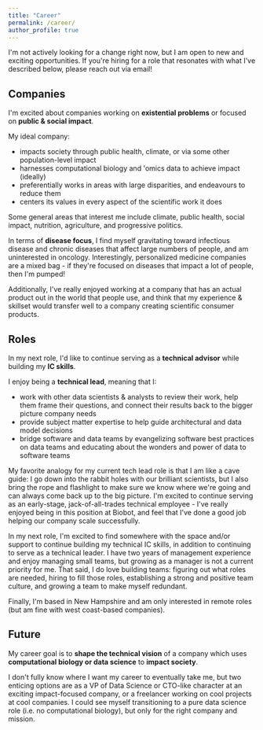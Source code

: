 ```yaml
---
title: "Career"
permalink: /career/
author_profile: true
---
```


I'm not actively looking for a change right now, but I am open to new and exciting opportunities. 
If you're hiring for a role that resonates with what I've described below, please reach out via email!

## Companies

I'm excited about companies working on **existential problems** or focused on **public & social impact**.

My ideal company:

- impacts society through public health, climate, or via some other population-level impact
- harnesses computational biology and 'omics data to achieve impact (ideally)
- preferentially works in areas with large disparities, and endeavours to reduce them
- centers its values in every aspect of the scientific work it does

Some general areas that interest me include climate, public health, social impact, nutrition, agriculture, and progressive politics.

In terms of **disease focus**, I find myself gravitating toward infectious disease and chronic diseases that affect large numbers of people, and am uninterested in oncology. Interestingly, personalized medicine companies are a mixed bag - if they're focused on diseases that impact a lot of people, then I'm pumped! 

Additionally, I've really enjoyed working at a company that has an actual product out in the world that people use, and think that my experience & skillset would transfer well to a company creating scientific consumer products.

## Roles

In my next role, I'd like to continue serving as a **technical advisor** while building my **IC skills**.

I enjoy being a **technical lead**, meaning that I:

- work with other data scientists & analysts to review their work, help them frame their questions, and connect their results back to the bigger picture company needs
- provide subject matter expertise to help guide architectural and data model decisions
- bridge software and data teams by evangelizing software best practices on data teams and educating about the wonders and power of data to software teams

My favorite analogy for my current tech lead role is that I am like a cave guide: I go down into the rabbit holes with our brilliant scientists, but I also bring the rope and flashlight to make sure we know where we're going and can always come back up to the big picture. 
I'm excited to continue serving as an early-stage, jack-of-all-trades technical employee - I've really enjoyed being in this position at Biobot, and feel that I've done a good job helping our company scale successfully.

In my next role, I'm excited to find somewhere with the space and/or support to continue building my technical IC skills, in addition to continuing to serve as a technical leader.
I have two years of management experience and enjoy managing small teams, but growing as a manager is not a current priority for me.
That said, I do love building teams: figuring out what roles are needed, hiring to fill those roles, establishing a strong and positive team culture, and growing a team to make myself redundant.

Finally, I'm based in New Hampshire and am only interested in remote roles (but am fine with west coast-based companies). 

## Future

My career goal is to **shape the technical vision** of a company which uses **computational biology or data science** to **impact society**.

I don't fully know where I want my career to eventually take me, but two enticing options are as a VP of Data Science or CTO-like character at an exciting impact-focused company, or a freelancer working on cool projects at cool companies.
I could see myself transitioning to a pure data science role (i.e. no computational biology), but only for the right company and mission.

